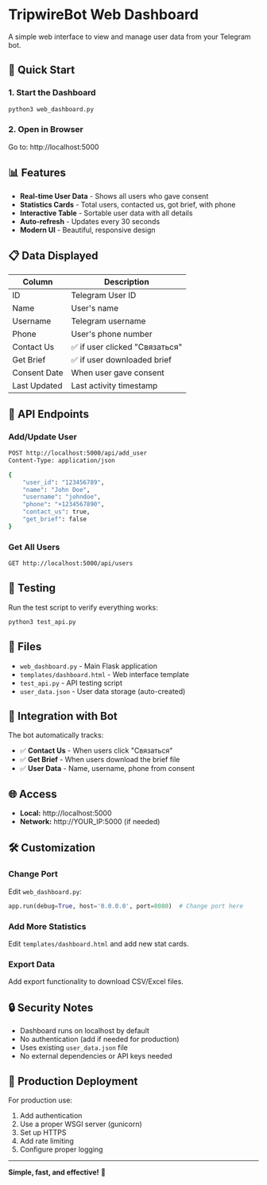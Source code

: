 # TripwireBot Web Dashboard

A simple web interface to view and manage user data from your Telegram bot.

## 🚀 Quick Start

### 1. Start the Dashboard
```bash
python3 web_dashboard.py
```

### 2. Open in Browser
Go to: http://localhost:5000

## 📊 Features

- **Real-time User Data** - Shows all users who gave consent
- **Statistics Cards** - Total users, contacted us, got brief, with phone
- **Interactive Table** - Sortable user data with all details
- **Auto-refresh** - Updates every 30 seconds
- **Modern UI** - Beautiful, responsive design

## 📋 Data Displayed

| Column | Description |
|--------|-------------|
| ID | Telegram User ID |
| Name | User's name |
| Username | Telegram username |
| Phone | User's phone number |
| Contact Us | ✅ if user clicked "Связаться" |
| Get Brief | ✅ if user downloaded brief |
| Consent Date | When user gave consent |
| Last Updated | Last activity timestamp |

## 🔌 API Endpoints

### Add/Update User
```bash
POST http://localhost:5000/api/add_user
Content-Type: application/json

{
    "user_id": "123456789",
    "name": "John Doe",
    "username": "johndoe",
    "phone": "+1234567890",
    "contact_us": true,
    "get_brief": false
}
```

### Get All Users
```bash
GET http://localhost:5000/api/users
```

## 🧪 Testing

Run the test script to verify everything works:
```bash
python3 test_api.py
```

## 📁 Files

- `web_dashboard.py` - Main Flask application
- `templates/dashboard.html` - Web interface template
- `test_api.py` - API testing script
- `user_data.json` - User data storage (auto-created)

## 🔧 Integration with Bot

The bot automatically tracks:
- ✅ **Contact Us** - When users click "Связаться"
- ✅ **Get Brief** - When users download the brief file
- ✅ **User Data** - Name, username, phone from consent

## 🌐 Access

- **Local:** http://localhost:5000
- **Network:** http://YOUR_IP:5000 (if needed)

## 🛠️ Customization

### Change Port
Edit `web_dashboard.py`:
```python
app.run(debug=True, host='0.0.0.0', port=8080)  # Change port here
```

### Add More Statistics
Edit `templates/dashboard.html` and add new stat cards.

### Export Data
Add export functionality to download CSV/Excel files.

## 🔒 Security Notes

- Dashboard runs on localhost by default
- No authentication (add if needed for production)
- Uses existing `user_data.json` file
- No external dependencies or API keys needed

## 🚀 Production Deployment

For production use:
1. Add authentication
2. Use a proper WSGI server (gunicorn)
3. Set up HTTPS
4. Add rate limiting
5. Configure proper logging

---

**Simple, fast, and effective!** 🎯 